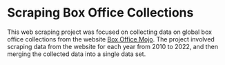 # Scraping Box Office Collections
This web scraping project was focused on collecting data on global box office collections from the website [Box Office Mojo](https://www.boxofficemojo.com/year/world/?ref_=bo_nb_cso_tab). The project involved scraping data from the website for each year from 2010 to 2022, and then merging the collected data into a single data set. 
